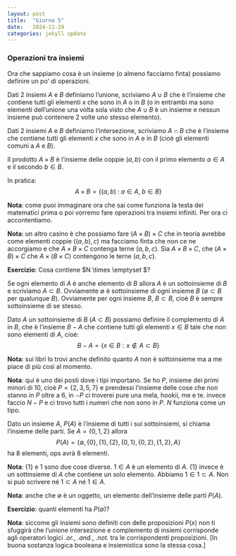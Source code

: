 ```yaml
---
layout: post
title:  "Giorno 5"
date:   2024-11-29 
categories: jekyll update
---
```

### Operazioni tra insiemi

Ora che sappiamo cosa è un insieme (o almeno facciamo finta) possiamo definire
un po’ di operazioni.

Dati 2 insiemi $A$ e $B$ definiamo l’unione, scriviamo $A \cup B$ che è l’insieme che
contiene tutti gli elementi $x$ che sono in $A$ o in $B$ (o in entrambi ma sono elementi
dell’unione una volta sola visto che $A \cup B$ è un insieme e nessun insieme può
contenere 2 volte uno stesso elemento).

Dati 2 insiemi $A$ e $B$ definiamo l’intersezione, scriviamo $A \cap B$ che è l’insieme
che contiene tutti gli elementi $x$ che sono in $A$ e in $B$ (cioè gli elementi comuni
a $A$ e $B$).

Il prodotto $A \times B$ è l’insieme delle coppie $(a, b)$ con il primo elemento $a \in A$ e
il secondo $b \in B$. 

In pratica:
$$
A \times B = \{(a, b)\;:\;a \in A,\;b \in B\}
$$

**Nota**: come puoi immaginare ora che sai come funziona la testa dei matematici prima o poi vorremo fare operazioni tra insiemi infiniti. Per ora ci accontentiamo.

**Nota**: un altro casino è che possiamo fare $(A \times B) \times C$ che in teoria avrebbe come elementi coppie $((a, b), c)$ ma facciamo finta che non ce ne accorgiamo e che $A \times B \times C$ contenga terne $(a, b, c)$. Sia $A \times B \times C$, che $(A \times B) \times C$ che $A \times (B \times C)$ contengono le terne $(a, b, c)$.

**Esercizio**: Cosa contiene $N \times \emptyset $?

Se ogni elemento di $A$ è anche elemento di $B$ allora $A$ è un sottoinsieme di $B$
e scriviamo $A \subset B$. Ovviamente $\emptyset$ è sottoinsieme di ogni insieme $B$ ($\emptyset \subset B$
per qualunque $B$). Ovviamente per ogni insieme $B$, $B \subset B$, cioè $B$ è sempre
sottoinsieme di se stesso.

Dato $A$ un sottoinsieme di $B$ ($A \subset B$) possiamo definire il complemento di $A$
in $B$, che è l’insieme $B − A$ che contiene tutti gli elementi $x \in B$ tale che non
sono elementi di $A$, cioè:
$$
B − A = \{x \in B : x \not\in A \subset B\}
$$

**Nota**: sui libri lo trovi anche definito quanto $A$ non è sottoinsieme ma a me
piace di più cosı̀ al momento.

**Nota**: qui è uno dei posti dove i tipi importano. Se ho $P$, insieme dei primi
minori di 10, cioè $P = \{2, 3, 5, 7\}$ e prendessi l’insieme delle cose che non stanno
in $P$ oltre a 6, in $−P$ ci troverei pure una mela, hookii, me e te. invece faccio
$N − P$ e ci trovo tutti i numeri che non sono in $P$. $N$ funziona come un tipo.

Dato un insieme $A$, $P(A)$ è l’insieme di tutti i sui sottoinsiemi, si chiama
l’insieme delle parti. Se $A = \{0, 1, 2\}$ allora
$$
P(A) = \{\emptyset, \{0\}, \{1\}, \{2\}, \{0, 1\}, \{0, 2\}, \{1, 2\}, A\}
$$
ha 8 elementi, ops avrà 8 elementi.

**Nota**: $\{1\}$ e 1 sono due cose diverse. $1 \in A$ è un elemento di $A$. $\{1\}$ invece è
un sottinsieme di $A$ che contiene un solo elemento. Abbiamo $1 \in 1 \subset A$. Non si
può scrivere né $1 \subset A$ né $1 \in A$.

**Nota**: anche che $\emptyset$ è un oggetto, un elemento dell’insieme delle parti $P(A)$.

**Esercizio**: quanti elementi ha $P(\emptyset)$?

**Nota**: siccome gli insiemi sono definiti con delle proposizioni $P(x)$ non ti sfuggirà
che l’unione intersezione e complemento di insiemi corrisponde agli operatori
logici _.or._, _.and._, _.not._ tra le corrispondenti proposizioni. [In buona sostanza
logica booleana e insiemistica sono la stessa cosa.]
